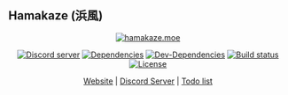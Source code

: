 ## Hamakaze (浜風)

<div align="center">
	<p>
		<a href="#"><img src="https://u.pomf.is/ptczan.png" alt="hamakaze.moe" /></a>
	</p>
	<p>
		<a href="https://discord.gg/RtsZNk4"><img src="https://discordapp.com/api/guilds/231233647515140096/embed.png" alt="Discord server" /></a>
		<a href="https://david-dm.org/WeebDev/Hamakaze"><img src="https://david-dm.org/WeebDev/Hamakaze/status.svg" alt="Dependencies" /></a>
		<a href="https://david-dm.org/WeebDev/Hamakaze?type=dev"><img src="https://david-dm.org/WeebDev/Hamakaze/dev-status.svg" alt="Dev-Dependencies" /></a>
		<a href="https://travis-ci.org/WeebDev/Hamakaze"><img src="https://travis-ci.org/WeebDev/Hamakaze.svg?branch=master" alt="Build status" /></a>
		<a href="https://github.com/WeebDev/Hamakaze/blob/master/LICENSE"><img src="https://img.shields.io/badge/license-MIT-blue.svg" alt="License" /></a>
	</p>
	<p>
		<a href="#">Website</a> | <a href="https://discord.gg/RtsZNk4">Discord Server</a> | <a href="https://github.com/WeebDev/Hamakaze/projects">Todo list</a>
	</p>
</div>
